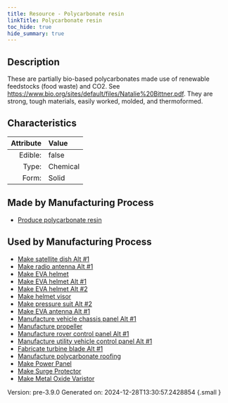 ```yaml
---
title: Resource - Polycarbonate resin
linkTitle: Polycarbonate resin
toc_hide: true
hide_summary: true
---
```


## Description
 &#10;&#9;&#9;These are partially bio-based&#10;&#9;&#9;polycarbonates made use of renewable feedstocks (food waste) and CO2. See&#10;&#9;&#9;https://www.bio.org/sites/default/files/Natalie%20Bittner.pdf. They&#10;&#9;&#9;are strong, tough materials, easily worked, molded, and thermoformed.

## Characteristics

| Attribute      | Value |
|--------:|:------|
|Edible:|false|
|Type:|Chemical|
|Form:|Solid|
 
## Made by Manufacturing Process

- [Produce polycarbonate resin](/docs/definitions/process/produce-polycarbonate-resin)

## Used by Manufacturing Process

- [Make satellite dish Alt #1](/docs/definitions/process/make-satellite-dish-alt--1)
- [Make radio antenna Alt #1](/docs/definitions/process/make-radio-antenna-alt--1)
- [Make EVA helmet](/docs/definitions/process/make-eva-helmet)
- [Make EVA helmet Alt #1](/docs/definitions/process/make-eva-helmet-alt--1)
- [Make EVA helmet Alt #2](/docs/definitions/process/make-eva-helmet-alt--2)
- [Make helmet visor](/docs/definitions/process/make-helmet-visor)
- [Make pressure suit Alt #2](/docs/definitions/process/make-pressure-suit-alt--2)
- [Make EVA antenna Alt #1](/docs/definitions/process/make-eva-antenna-alt--1)
- [Manufacture vehicle chassis panel Alt #1](/docs/definitions/process/manufacture-vehicle-chassis-panel-alt--1)
- [Manufacture propeller](/docs/definitions/process/manufacture-propeller)
- [Manufacture rover control panel Alt #1](/docs/definitions/process/manufacture-rover-control-panel-alt--1)
- [Manufacture utility vehicle control panel Alt #1](/docs/definitions/process/manufacture-utility-vehicle-control-panel-alt--1)
- [Fabricate turbine blade Alt #1](/docs/definitions/process/fabricate-turbine-blade-alt--1)
- [Manufacture polycarbonate roofing](/docs/definitions/process/manufacture-polycarbonate-roofing)
- [Make Power Panel](/docs/definitions/process/make-power-panel)
- [Make Surge Protector](/docs/definitions/process/make-surge-protector)
- [Make Metal Oxide Varistor](/docs/definitions/process/make-metal-oxide-varistor)


    

Version: pre-3.9.0 Generated on: 2024-12-28T13:30:57.2428854
{.small }

